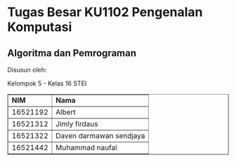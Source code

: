 <h1>Tugas Besar KU1102 Pengenalan Komputasi</h1>
<h2>Algoritma dan Pemrograman</h2>

<p>Disusun oleh:</p>
<p>Kelompok 5 - Kelas 16 STEI</p>
<table border = "1">
  <tr>
    <td><b>NIM</b></td>
    <td><b>Nama</b></td>
  </tr>
  
  <tr>
    <td>16521192</td>
    <td>Albert</td>
  </tr>
  
  <tr>
    <td>16521312</td>
    <td>Jimly firdaus</td>
  </tr>
  
  <tr>
    <td>16521322</td>
    <td>Daven darmawan sendjaya</td>
  </tr>
  
  <tr>
    <td>16521442</td>
    <td>Muhammad naufal</td>
  </tr>
</table>
